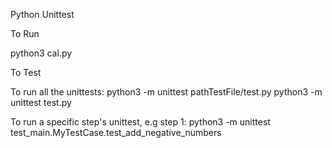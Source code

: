 Python Unittest

To Run

python3 cal.py


To Test

To run all the unittests: 
                        python3 -m unittest pathTestFile/test.py 
                        python3 -m unittest test.py 

To run a specific step's unittest, e.g step 1: python3 -m unittest test_main.MyTestCase.test_add_negative_numbers
